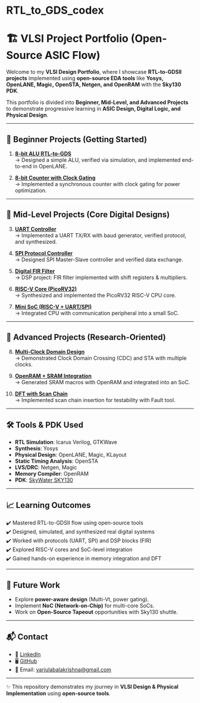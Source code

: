 # RTL_to_GDS_codex

# 🏗️ VLSI Project Portfolio (Open-Source ASIC Flow)

Welcome to my **VLSI Design Portfolio**, where I showcase **RTL-to-GDSII projects** implemented using **open-source EDA tools** like **Yosys, OpenLANE, Magic, OpenSTA, Netgen, and OpenRAM** with the **Sky130 PDK**.  

This portfolio is divided into **Beginner, Mid-Level, and Advanced Projects** to demonstrate progressive learning in **ASIC Design, Digital Logic, and Physical Design**.  

---

## 🔹 Beginner Projects (Getting Started)
1. [**8-bit ALU RTL-to-GDS**](./alu8)  
   → Designed a simple ALU, verified via simulation, and implemented end-to-end in OpenLANE.  

2. [**8-bit Counter with Clock Gating**](./counter8)  
   → Implemented a synchronous counter with clock gating for power optimization.  

---

## 🔸 Mid-Level Projects (Core Digital Designs)
3. [**UART Controller**](./uart)  
   → Implemented a UART TX/RX with baud generator, verified protocol, and synthesized.  

4. [**SPI Protocol Controller**](./spi)  
   → Designed SPI Master-Slave controller and verified data exchange.  

5. [**Digital FIR Filter**](./fir)  
   → DSP project: FIR filter implemented with shift registers & multipliers.  

6. [**RISC-V Core (PicoRV32)**](./picorv32)  
   → Synthesized and implemented the PicoRV32 RISC-V CPU core.  

7. [**Mini SoC (RISC-V + UART/SPI)**](./mini-soc)  
   → Integrated CPU with communication peripheral into a small SoC.  

---

## 🔴 Advanced Projects (Research-Oriented)
8. [**Multi-Clock Domain Design**](./multi-clock)  
   → Demonstrated Clock Domain Crossing (CDC) and STA with multiple clocks.  

9. [**OpenRAM + SRAM Integration**](./sram-integration)  
   → Generated SRAM macros with OpenRAM and integrated into an SoC.  

10. [**DFT with Scan Chain**](./dft-scan)  
    → Implemented scan chain insertion for testability with Fault tool.  

---

## 🛠️ Tools & PDK Used
- **RTL Simulation**: Icarus Verilog, GTKWave  
- **Synthesis**: Yosys  
- **Physical Design**: OpenLANE, Magic, KLayout  
- **Static Timing Analysis**: OpenSTA  
- **LVS/DRC**: Netgen, Magic  
- **Memory Compiler**: OpenRAM  
- **PDK**: [SkyWater SKY130](https://github.com/google/skywater-pdk)  

---

## 📈 Learning Outcomes
✔️ Mastered RTL-to-GDSII flow using open-source tools  
✔️ Designed, simulated, and synthesized real digital systems  
✔️ Worked with protocols (UART, SPI) and DSP blocks (FIR)  
✔️ Explored RISC-V cores and SoC-level integration  
✔️ Gained hands-on experience in memory integration and DFT  

---

## 📌 Future Work
- Explore **power-aware design** (Multi-Vt, power gating).  
- Implement **NoC (Network-on-Chip)** for multi-core SoCs.  
- Work on **Open-Source Tapeout** opportunities with Sky130 shuttle.  

---

## 📬 Contact
- 💼 [LinkedIn]([https://www.linkedin.com/](https://www.linkedin.com/in/varjula-balakrishna?lipi=urn%3Ali%3Apage%3Ad_flagship3_profile_view_base_contact_details%3BPUVObRUQR7%2BOhZheXLoFKw%3D%3D))  
- 🖥️ [GitHub](https://github.com/VBK0-0)  
- 📧 Email: varjulabalakrishna@gmail.com  

---
✨ This repository demonstrates my journey in **VLSI Design & Physical Implementation** using **open-source tools**.
